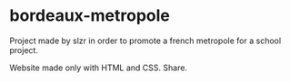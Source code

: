 # bordeaux-metropole
Project made by slzr in order to promote a french metropole for a school project.

Website made only with HTML and CSS.
Share.
